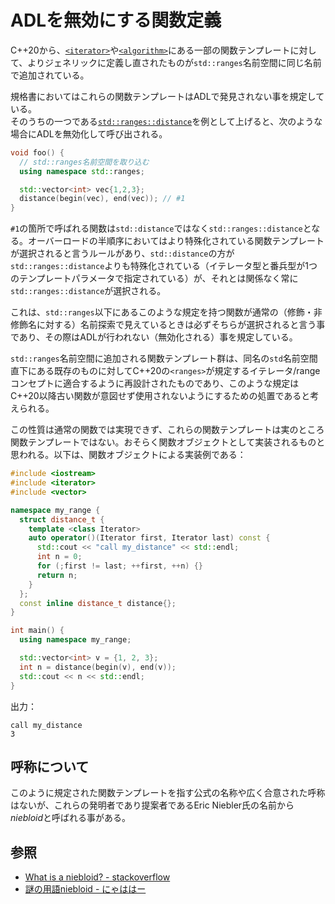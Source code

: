 # ADLを無効にする関数定義

C++20から、[`<iterator>`](/reference/iterator.md)や[`<algorithm>`](/reference/algorithm.md)にある一部の関数テンプレートに対して、よりジェネリックに定義し直されたものが`std::ranges`名前空間に同じ名前で追加されている。

規格書においてはこれらの関数テンプレートはADLで発見されない事を規定している。  
そのうちの一つである[`std::ranges::distance`](/reference/iterator/ranges_distance.md)を例として上げると、次のような場合にADLを無効化して呼び出される。

```cpp
void foo() {
  // std::ranges名前空間を取り込む
  using namespace std::ranges;

  std::vector<int> vec{1,2,3};
  distance(begin(vec), end(vec)); // #1
}
```

`#1`の箇所で呼ばれる関数は`std::distance`ではなく`std::ranges::distance`となる。オーバーロードの半順序においてはより特殊化されている関数テンプレートが選択されると言うルールがあり、`std::distance`の方が`std::ranges::distance`よりも特殊化されている（イテレータ型と番兵型が1つのテンプレートパラメータで指定されている）が、それとは関係なく常に`std::ranges::distance`が選択される。

これは、`std::ranges`以下にあるこのような規定を持つ関数が通常の（修飾・非修飾名に対する）名前探索で見えているときは必ずそちらが選択されると言う事であり、その際はADLが行われない（無効化される）事を規定している。

`std::ranges`名前空間に追加される関数テンプレート群は、同名の`std`名前空間直下にある既存のものに対してC++20の`<ranges>`が規定するイテレータ/rangeコンセプトに適合するように再設計されたものであり、このような規定はC++20以降古い関数が意図せず使用されないようにするための処置であると考えられる。

この性質は通常の関数では実現できず、これらの関数テンプレートは実のところ関数テンプレートではない。おそらく関数オブジェクトとして実装されるものと思われる。以下は、関数オブジェクトによる実装例である：

```cpp
#include <iostream>
#include <iterator>
#include <vector>

namespace my_range {
  struct distance_t {
    template <class Iterator>
    auto operator()(Iterator first, Iterator last) const {
      std::cout << "call my_distance" << std::endl;
      int n = 0;
      for (;first != last; ++first, ++n) {}
      return n;
    }
  };
  const inline distance_t distance{};
}

int main() {
  using namespace my_range;

  std::vector<int> v = {1, 2, 3};
  int n = distance(begin(v), end(v));
  std::cout << n << std::endl;
}
```

出力：

```
call my_distance
3
```


## 呼称について

このように規定された関数テンプレートを指す公式の名称や広く合意された呼称はないが、これらの発明者であり提案者であるEric Niebler氏の名前から*niebloid*と呼ばれる事がある。

## 参照

- [What is a niebloid? - stackoverflow](https://stackoverflow.com/questions/62928396/what-is-a-niebloid)
- [謎の用語niebloid - にゃははー](http://flast.hateblo.jp/entry/2019/03/19/090722)
